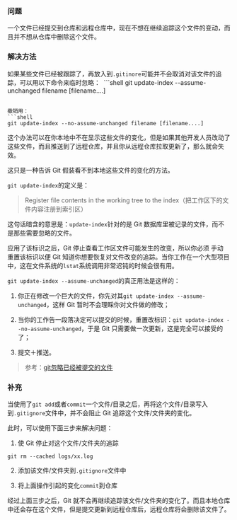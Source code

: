 
### 问题
一个文件已经提交到仓库和远程仓库中，现在不想在继续追踪这个文件的变动，而且并不想从仓库中删除这个文件。

### 解决方法
如果某些文件已经被跟踪了，再放入到`.gitinore`可能并不会取消对该文件的追踪，可以用以下命令来临时忽略：
 ```shell
git update-index --assume-unchanged filename [filename....]
```

撤销用： 
```shell
git update-index --no-assume-unchanged filename [filename....]
```

这个办法可以在你本地中不在显示这些文件的变化，但是如果其他开发人员改动了这些文件，而且推送到了远程仓库，并且你从远程仓库拉取更新了，那么就会失效。

这只是一种告诉 Git 假装看不到本地这些文件的变化的方法。

`git update-index`的定义是：

> Register file contents in the working tree to the index（把工作区下的文件内容注册到索引区）

这句话暗含的意思是：`update-index`针对的是 Git 数据库里被记录的文件，而不是那些需要忽略的文件。

应用了该标识之后，Git 停止查看工作区文件可能发生的改变，所以你必须 手动 重置该标识以便 Git 知道你想要恢复对文件改变的追踪。当你工作在一个大型项目中，这在文件系统的`lstat`系统调用非常迟钝的时候会很有用。

`git update-index --assume-unchanged`的真正用法是这样的：

1. 你正在修改一个巨大的文件，你先对其`git update-index --assume-unchanged`，这样 Git 暂时不会理睬你对文件做的修改；

2. 当你的工作告一段落决定可以提交的时候，重置改标识：`git update-index --no-assume-unchanged`，于是 Git 只需要做一次更新，这是完全可以接受的了；

3. 提交＋推送。

> 参考：[git忽略已经被提交的文件](https://segmentfault.com/q/1010000000430426)

### 补充
当使用了`git add`或者`commit`一个文件/目录之后，再将这个文件/目录写入到`.gitignore`文件中，并不会阻止 Git 追踪这个文件/文件夹的变化。

此时，可以使用下面三步来解决问题：

1. 使 Git 停止对这个文件/文件夹的追踪

```shell
git rm --cached logs/xx.log
```

2. 添加该文件/文件夹到`.gitignore`文件中

3. 将上面操作引起的变化`commit`到仓库

经过上面三步之后，Git 就不会再继续追踪该文件/文件夹的变化了。而且本地仓库中还会存在这个文件，但是提交更新到远程仓库后，远程仓库将会删除该文件了。


